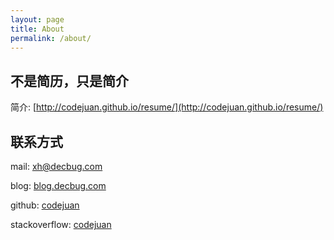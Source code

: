 ```yaml
---
layout: page
title: About
permalink: /about/
---
```



## 不是简历，只是简介
简介: [http://codejuan.github.io/resume/](http://codejuan.github.io/resume/)

## 联系方式

mail:			[xh@decbug.com](mailto:xh@decbug.com)

blog:			[blog.decbug.com](http://blog.decbug.com)

github:			[codejuan](http://github.com/codejuan)

stackoverflow:	[codejuan](http://stackoverflow.com/users/2763396/codejuan)



